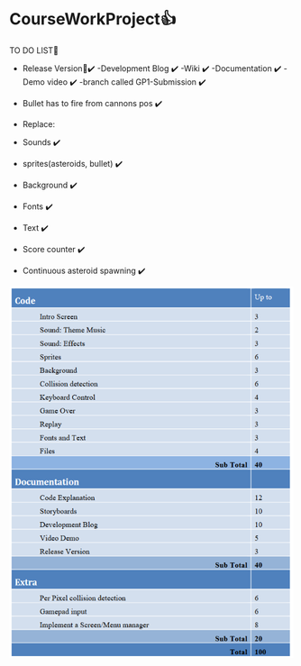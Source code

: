 # CourseWorkProject👍
TO DO LIST📌

- Release Version🚀✔️
-Development Blog ✔️
-Wiki ✔️
-Documentation ✔️
-Demo video ✔️
-branch called GP1-Submission ✔️

- Bullet has to fire from cannons pos ✔️

- Replace: 
- Sounds ✔️
- sprites(asteroids, bullet) ✔️
- Background ✔️
- Fonts ✔️ 
- Text ✔️

- Score counter ✔️
- Continuous asteroid spawning ✔️

![marking](marking.png)
